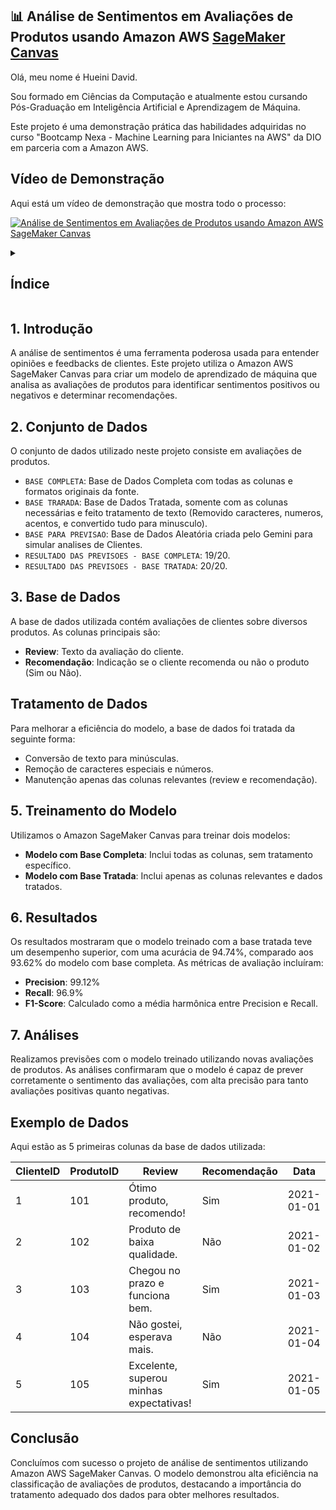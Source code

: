 
## 📊 Análise de Sentimentos em Avaliações de Produtos usando Amazon AWS [SageMaker Canvas](https://aws.amazon.com/pt/sagemaker/canvas/)

Olá, meu nome é Hueini David. 

Sou formado em Ciências da Computação e atualmente estou cursando Pós-Graduação em Inteligência Artificial e Aprendizagem de Máquina.

Este projeto é uma demonstração prática das habilidades adquiridas no curso "Bootcamp Nexa - Machine Learning para Iniciantes na AWS" da DIO em parceria com a Amazon AWS.


## Vídeo de Demonstração
Aqui está um vídeo de demonstração que mostra todo o processo:

[![Análise de Sentimentos em Avaliações de Produtos usando Amazon AWS SageMaker Canvas](https://img.youtube.com/vi/eFMpne_vVa8/0.jpg)](https://www.youtube.com/watch?v=eFMpne_vVa8)


<details>
  <summary><h2>Índice</h2></summary>

  <table>
    <tr>
      <td>1.</td>
      <td><a href="#1-introdução">Introdução</a></td>
    </tr>
    <tr>
      <td>2.</td>
      <td><a href="#2-Conjunto de Dados">Conjunto de Dados</a></td>
    </tr>
    <tr>
      <td>3.</td>
      <td><a href="#3-Base de Dados">Preparação dos Dados</a></td>
    </tr>
    <tr>
      <td>4.</td>
      <td><a href="#4-Tratamento de Dados">Construção do Modelo</a></td>
    </tr>
    <tr>
      <td>5.</td>
      <td><a href="#5-Treinamento do Modelo">Resultados</a></td>
    </tr>
    <tr>
      <td>6.</td>
      <td><a href="#6-Resultados">Uso</a></td>
    </tr>
    <tr>
      <td>7.</td>
      <td><a href="#7-Análises">Conclusão</a></td>
    </tr>
    <tr>
      <td>8.</td>
      <td><a href="#8-Conclusão">Conclusão</a></td>
    </tr>
  </table>

</details>

##
## 1. Introdução
A análise de sentimentos é uma ferramenta poderosa usada para entender opiniões e feedbacks de clientes. 
Este projeto utiliza o Amazon AWS SageMaker Canvas para criar um modelo de aprendizado de máquina que analisa as avaliações de produtos para identificar sentimentos positivos ou negativos e determinar recomendações.

## 2. Conjunto de Dados
O conjunto de dados utilizado neste projeto consiste em avaliações de produtos.

- `BASE COMPLETA`: Base de Dados Completa com todas as colunas e formatos originais da fonte.
- `BASE TRARADA`: Base de Dados Tratada, somente com as colunas necessárias e feito tratamento de texto (Removido caracteres, numeros, acentos, e convertido tudo para minusculo).
- `BASE PARA PREVISAO`: Base de Dados Aleatória criada pelo Gemini para simular analises de Clientes.
- `RESULTADO DAS PREVISOES - BASE COMPLETA`: 19/20.
- `RESULTADO DAS PREVISOES - BASE TRATADA`: 20/20.

## 3. Base de Dados

A base de dados utilizada contém avaliações de clientes sobre diversos produtos. As colunas principais são:
- **Review**: Texto da avaliação do cliente.
- **Recomendação**: Indicação se o cliente recomenda ou não o produto (Sim ou Não).

## Tratamento de Dados

Para melhorar a eficiência do modelo, a base de dados foi tratada da seguinte forma:
- Conversão de texto para minúsculas.
- Remoção de caracteres especiais e números.
- Manutenção apenas das colunas relevantes (review e recomendação).

## 5. Treinamento do Modelo

Utilizamos o Amazon SageMaker Canvas para treinar dois modelos:
- **Modelo com Base Completa**: Inclui todas as colunas, sem tratamento específico.
- **Modelo com Base Tratada**: Inclui apenas as colunas relevantes e dados tratados.

## 6. Resultados

Os resultados mostraram que o modelo treinado com a base tratada teve um desempenho superior, com uma acurácia de 94.74%, comparado aos 93.62% do modelo com base completa. As métricas de avaliação incluíram:
- **Precision**: 99.12%
- **Recall**: 96.9%
- **F1-Score**: Calculado como a média harmônica entre Precision e Recall.

## 7. Análises

Realizamos previsões com o modelo treinado utilizando novas avaliações de produtos. As análises confirmaram que o modelo é capaz de prever corretamente o sentimento das avaliações, com alta precisão para tanto avaliações positivas quanto negativas.

## Exemplo de Dados

Aqui estão as 5 primeiras colunas da base de dados utilizada:

| ClienteID | ProdutoID | Review                                | Recomendação | Data       |
|-----------|------------|---------------------------------------|--------------|------------|
| 1         | 101        | Ótimo produto, recomendo!             | Sim          | 2021-01-01 |
| 2         | 102        | Produto de baixa qualidade.           | Não          | 2021-01-02 |
| 3         | 103        | Chegou no prazo e funciona bem.       | Sim          | 2021-01-03 |
| 4         | 104        | Não gostei, esperava mais.            | Não          | 2021-01-04 |
| 5         | 105        | Excelente, superou minhas expectativas! | Sim          | 2021-01-05 |

## Conclusão

Concluímos com sucesso o projeto de análise de sentimentos utilizando Amazon AWS SageMaker Canvas. O modelo demonstrou alta eficiência na classificação de avaliações de produtos, destacando a importância do tratamento adequado dos dados para obter melhores resultados.
